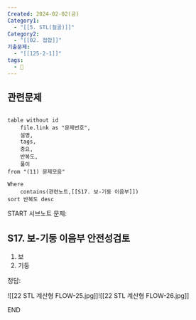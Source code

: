 ```yaml
---
Created: 2024-02-02(금)
Category1:
  - "[[5. STL(철골)]]"
Category2:
  - "[[02. 접합]]"
기출문제:
  - "[[125-2-1]]"
tags:
  - 🧮
---
```

## 관련문제
```dataview

table without id
	file.link as "문제번호",
	설명,
	tags,
	중요,
	반복도,
	풀이
from "(11) 문제모음"

Where
	contains(관련노트,[[S17. 보-기둥 이음부]])
sort 반복도 desc

```

START
서브노트
문제:  
## S17. 보-기둥 이음부 안전성검토 

1. 보
2. 기둥




정답: 

![[22 STL 계산형 FLOW-25.jpg]]![[22 STL 계산형 FLOW-26.jpg]]
<!--ID: 1704617828235-->
END


